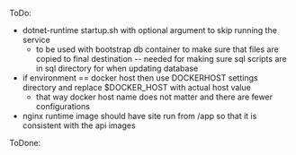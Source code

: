 ToDo:

* dotnet-runtime startup.sh with optional argument to skip running the service
	* to be used with bootstrap db container to make sure that files are copied to final destination -- needed for making sure sql scripts are in sql directory for when updating database
* if environment == docker host then use DOCKERHOST settings directory and replace $DOCKER_HOST with actual host value
	* that way docker host name does not matter and there are fewer configurations
* nginx runtime image should have site run from /app so that it is consistent with the api images 

ToDone:
